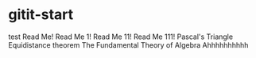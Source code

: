 # gitit-start
test
Read Me!
Read Me 1!
Read Me 11!
Read Me 111!
Pascal's Triangle
Equidistance theorem
The Fundamental Theory of Algebra
Ahhhhhhhhhh
